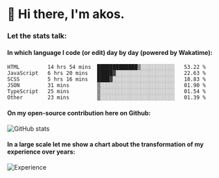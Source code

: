 # 👋 Hi there, I'm akos. 


### Let the stats talk:


#### In which language I code (or edit) day by day (powered by Wakatime): 

<!--START_SECTION:waka-->

```text
HTML         14 hrs 54 mins  █████████████▒░░░░░░░░░░░   53.22 %
JavaScript   6 hrs 20 mins   █████▓░░░░░░░░░░░░░░░░░░░   22.63 %
SCSS         5 hrs 16 mins   ████▓░░░░░░░░░░░░░░░░░░░░   18.83 %
JSON         31 mins         ▒░░░░░░░░░░░░░░░░░░░░░░░░   01.90 %
TypeScript   25 mins         ▒░░░░░░░░░░░░░░░░░░░░░░░░   01.54 %
Other        23 mins         ▒░░░░░░░░░░░░░░░░░░░░░░░░   01.39 %
```

<!--END_SECTION:waka-->

#### On my open-source contribution here on Github:
 
![GitHub stats](https://github-readme-stats.vercel.app/api?username=akosbalasko)

#### In a large scale let me show a chart about the transformation of my experience over years:   

![Experience](https://cr-skills-chart-widget.azurewebsites.net/api/api?username=akosbalasko)
